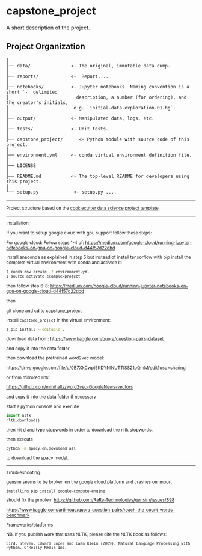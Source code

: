 capstone_project
==============================

A short description of the project.

Project Organization
------------

    │
    ├── data/               <- The original, immutable data dump. 
    │
    ├── reports/            <-  Report....
    │
    ├── notebooks/          <- Jupyter notebooks. Naming convention is a short `-` delimited 
    │                         description, a number (for ordering), and the creator's initials,
    │                        e.g. `initial-data-exploration-01-hg`.
    │
    ├── output/             <- Manipulated data, logs, etc.
    │
    ├── tests/              <- Unit tests.
    │
    ├── capstone_project/      <- Python module with source code of this project.
    │
    ├── environment.yml     <- conda virtual environment definition file.
    │
    ├── LICENSE
    │
    ├── README.md           <- The top-level README for developers using this project.
    │
    └── setup.py             <- setup.py ....


--------

<p><small>Project structure based on the <a target="_blank" href="https://drivendata.github.io/cookiecutter-data-science/">cookiecutter data science project template</a>.</p>

------------
Installation:

If you want to setup google cloud with gpu support follow these steps:
 
For google cloud: Follow steps 1-4 of:
https://medium.com/google-cloud/running-jupyter-notebooks-on-gpu-on-google-cloud-d44f57d22dbd
 
Install anaconda as explained in step 5 but instead of install tensorflow with 
pip install the complete virtual environment with conda and activate it:

```bash
$ conda env create -f environment.yml
$ source activate example-project 
```

then follow step 6-8:
https://medium.com/google-cloud/running-jupyter-notebooks-on-gpu-on-google-cloud-d44f57d22dbd

then

git clone and cd to capstone_project

Install `capstone_project` in the virtual environment:

```bash
$ pip install --editable .
```

download data from:
https://www.kaggle.com/quora/question-pairs-dataset

and copy it into the data folder

then download the pretrained word2vec model:

https://drive.google.com/file/d/0B7XkCwpI5KDYNlNUTTlSS21pQmM/edit?usp=sharing

or from mirrored link:

https://github.com/mmihaltz/word2vec-GoogleNews-vectors

and copy it into the data folder if necessary

start a python console and execute

```python
import nltk
nltk.download()
```
then hit d and type stopwords in order to download the nltk stopwords.

then execute
```bash
python -m spacy.en.download all
```

to download the spacy model.

--------

Troubleshooting:

gensim seems to be broken on the google cloud platform and crashes on import

```
installing pip install google-compute-engine
```
should fix the problem https://github.com/RaRe-Technologies/gensim/issues/898

https://www.kaggle.com/artimous/quora-question-pairs/reach-the-count-words-benchmark

Frameworks/platforms

NB. If you publish work that uses NLTK, please cite the NLTK book as follows:

    Bird, Steven, Edward Loper and Ewan Klein (2009), Natural Language Processing with Python. O’Reilly Media Inc.